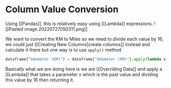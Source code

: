 # Column Value Conversion
Using [[Pandas]], this is relatively easy using [[Lambda]] expressions. 
![[Pasted image 20220727050311.png]]

We want to convert the KM to Miles so we need to divide each value by 16, we could just [[Creating New Columns|create columns]] instead and calculate it there but one way is to use `apply()` method

```python
dataframe["Odometer (KM)"] = dataframe["Odometer (KM)"].apply(lambda x: x/16)
```

Basically what we are doing here is we are [[Overriding Data]] and apply a [[Lambda]] that takes a parameter x which is the past value and dividing this value by 16 then returning it. 